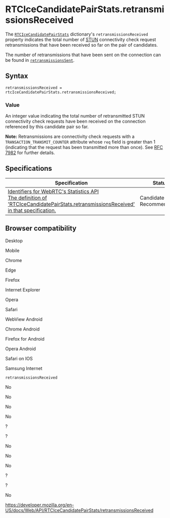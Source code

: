 # RTCIceCandidatePairStats.retransmissionsReceived

The [`RTCIceCandidatePairStats`](../rtcicecandidatepairstats) dictionary's `retransmissionsReceived` property indicates the total number of [STUN](https://developer.mozilla.org/en-US/docs/Glossary/STUN) connectivity check request retransmissions that have been received so far on the pair of candidates.

The number of retransmissions that have been sent on the connection can be found in [`retransmissionsSent`](retransmissionssent).

## Syntax

    retransmissionsReceived = rtcIceCandidatePairStats.retransmissionsReceived;

### Value

An integer value indicating the total number of retransmitted STUN connectivity check requests have been received on the connection referenced by this candidate pair so far.

**Note:** Retransmissions are connectivity check requests with a `TRANSACTION_TRANSMIT_COUNTER` attribute whose `req` field is greater than 1 (indicating that the request has been transmitted more than once). See [RFC 7982](https://tools.ietf.org/html/rfc7982) for further details.

## Specifications

<table><thead><tr class="header"><th>Specification</th><th>Status</th><th>Comment</th></tr></thead><tbody><tr class="odd"><td><a href="https://w3c.github.io/webrtc-stats/#dom-rtcicecandidatepairstats-retransmissionsreceived">Identifiers for WebRTC's Statistics API<br />
<span class="small">The definition of 'RTCIceCandidatePairStats.retransmissionsReceived' in that specification.</span></a></td><td><span class="spec-cr">Candidate Recommendation</span></td><td>Initial specification.</td></tr></tbody></table>

## Browser compatibility

Desktop

Mobile

Chrome

Edge

Firefox

Internet Explorer

Opera

Safari

WebView Android

Chrome Android

Firefox for Android

Opera Android

Safari on IOS

Samsung Internet

`retransmissionsReceived`

No

No

No

No

?

?

No

No

No

?

?

No

<a href="https://developer.mozilla.org/en-US/docs/Web/API/RTCIceCandidatePairStats/retransmissionsReceived" class="_attribution-link">https://developer.mozilla.org/en-US/docs/Web/API/RTCIceCandidatePairStats/retransmissionsReceived</a>
